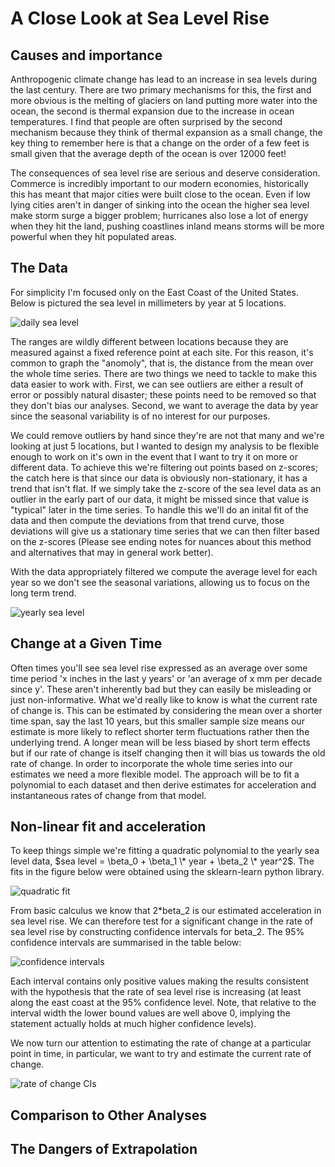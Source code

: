 
# A Close Look at Sea Level Rise
## Causes and importance
Anthropogenic climate change has lead to an increase in sea levels during the last century. There are two primary mechanisms for this, the first and more obvious is the melting of glaciers on land putting more water into the ocean, the second is thermal expansion due to the increase in ocean temperatures. I find that people are often surprised by the second mechanism because they think of thermal expansion as a small change, the key thing to remember here is that a change on the order of a few feet is small given that the average depth of the ocean is over 12000 feet! 

The consequences of sea level rise are serious and deserve consideration. Commerce is incredibly important to our modern economies, historically this has meant that major cities were built close to the ocean. Even if low lying cities aren't in danger of sinking into the ocean the higher sea level make storm surge a bigger problem; hurricanes also lose a lot of energy when they hit the land, pushing coastlines inland means storms will be more powerful when they hit populated areas.

## The Data
For simplicity I'm focused only on the East Coast of the United States. Below is pictured the sea level in millimeters by year at 5 locations.

![daily sea level](https://danielennis521.github.io/Math-Blog/Post%201%3A%20Sea%20Level%20Change/Sea%20Level%20Changes/graphs/basic%20sea%20level.png)

The ranges are wildly different between locations because they are measured against a fixed reference point at each site. For this reason, it's common to graph the "anomoly", that is, the distance from the mean over the whole time series. There are two things we need to tackle to make this data easier to work with. First, we can see outliers are either a result of error or possibly natural disaster; these points need to be removed so that they don't bias our analyses. Second, we want to average the data by year since the seasonal variability is of no interest for our purposes. 

We could remove outliers by hand since they're are not that many and we're looking at just 5 locations, but I wanted to design my analysis to be flexible enough to work on it's own in the event that I want to try it on more or different data. To achieve this we're filtering out points based on z-scores; the catch here is that since our data is obviously non-stationary, it has a trend that isn't flat. If we simply take the z-score of the sea level data as an outlier in the early part of our data, it might be missed since that value is "typical" later in the time series. To handle this we'll do an inital fit of the data and then compute the deviations from that trend curve, those deviations will give us a stationary time series that we can then filter based on the z-scores (Please see ending notes for nuances about this method and alternatives that may in general work better).

With the data appropriately filtered we compute the average level for each year so we don't see the seasonal variations, allowing us to focus on the long term trend.

![yearly sea level](https://danielennis521.github.io/Math-Blog/Post%201%3A%20Sea%20Level%20Change/Sea%20Level%20Changes/graphs/yearly%20sea%20level.png)

## Change at a Given Time
Often times you'll see sea level rise expressed as an average over some time period 'x inches in the last y years' or 'an average of x mm per decade since y'. These aren't inherently bad but they can easily be misleading or just non-informative. What we'd really like to know is what the current rate of change is. This can be estimated by considering the mean over a shorter time span, say the last 10 years, but this smaller sample size means our estimate is more likely to reflect shorter term fluctuations rather then the underlying trend. A longer mean will be less biased by short term effects but if our rate of change is itself changing then it will bias us towards the old rate of change. 
In order to incorporate the whole time series into our estimates we need a more flexible model. The approach will be to fit a polynomial to each dataset and then derive estimates for acceleration and instantaneous rates of change from that model.

## Non-linear fit and acceleration
To keep things simple we're fitting a quadratic polynomial to the yearly sea level data, $sea level = \beta_0 + \beta_1 \* year + \beta_2 \* year^2$. The fits in the figure below were obtained using the sklearn-learn python library.

![quadratic fit](https://danielennis521.github.io/Math-Blog/Post%201%3A%20Sea%20Level%20Change/Sea%20Level%20Changes/graphs/quadratic%20regression.png)

From basic calculus we know that 2*beta_2 is our estimated acceleration in sea level rise. We can therefore test for a significant change in the rate of sea level rise by constructing confidence intervals for beta_2. The 95% confidence intervals are summarised in the table below:

![confidence intervals](https://danielennis521.github.io/Math-Blog/Post%201%3A%20Sea%20Level%20Change/Sea%20Level%20Changes/graphs/Confidence%20Intervals.png)

Each interval contains only positive values making the results consistent with the hypothesis that the rate of sea level rise is increasing (at least along the east coast at the 95% confidence level. Note, that relative to the interval width the lower bound values are well above 0, implying the statement actually holds at much higher confidence levels).  

We now turn our attention to estimating the rate of change at a particular point in time, in particular, we want to try and estimate the current rate of change. 

![rate of change CIs](https://danielennis521.github.io/Math-Blog/Post%201%3A%20Sea%20Level%20Change/Sea%20Level%20Changes/graphs/rate%20of%20change%20CIs.png)

## Comparison to Other Analyses

## The Dangers of Extrapolation
